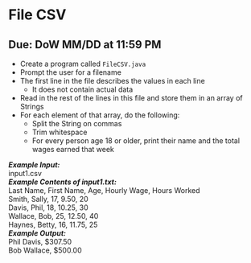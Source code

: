 # File CSV

## Due: DoW MM/DD at 11:59 PM

- Create a program called `FileCSV.java`
- Prompt the user for a filename
- The first line in the file describes the values in each line
  - It does not contain actual data
- Read in the rest of the lines in this file and store them in an array of Strings 
- For each element of that array, do the following:
  - Split the String on commas
  - Trim whitespace
  - For every person age 18 or older, print their name and the total wages earned that week

***Example Input:***\
input1.csv\
***Example Contents of input1.txt:***\
Last Name, First Name, Age, Hourly Wage, Hours Worked\
Smith, Sally, 17, 9.50, 20\
Davis, Phil, 18, 10.25, 30\
Wallace, Bob, 25, 12.50, 40\
Haynes, Betty, 16, 11.75, 25\
***Example Output:***\
Phil Davis, $307.50\
Bob Wallace, $500.00
